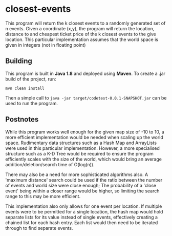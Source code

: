 # closest-events
This program will return the k closest events to a randomly generated set of n events. Given a coordinate (x,y), the program will return the location, distance to and cheapest ticket price of the k closest events to the give location. This particular implementation assumes that the world space is given in integers (not in floating point) 

## Building

This program is built in **Java 1.8** and deployed using **Maven**. To create a .jar build of the project, run:

`mvn clean install`

Then a simple call to `java -jar target/codetest-0.0.1-SNAPSHOT.jar` can be used to run the program.

## Postnotes

While this program works well enough for the given map size of -10 to 10, a more efficient implementation would be needed when scaling up the world space. Rudimentary data structures such as a Hash Map and ArrayLists were used in this particular implementation. However, a more specialised structure such as a K-D Tree would be required to ensure the program efficiently scales with the size of the world, which would bring an average addition/deletion/search time of O(log(n)).

There may also be a need for more sophisticated algorithms also. A 'maximum distance' search could be used if the ratio between the number of events and world size were close enough; The probability of a 'close event' being within a closer range would be higher, so limiting the search range to this may be more efficient. 

This implementation also only allows for one event per location. If multiple events were to be permitted for a single location, the hash map would hold separate lists for its value instead of single events, effectively creating a chained list for each hash entry. Each list would then need to be iterated through to find separate events.


